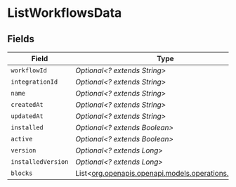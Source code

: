 # ListWorkflowsData


## Fields

| Field                                                                                    | Type                                                                                     | Required                                                                                 | Description                                                                              | Example                                                                                  |
| ---------------------------------------------------------------------------------------- | ---------------------------------------------------------------------------------------- | ---------------------------------------------------------------------------------------- | ---------------------------------------------------------------------------------------- | ---------------------------------------------------------------------------------------- |
| `workflowId`                                                                             | *Optional<? extends String>*                                                             | :heavy_minus_sign:                                                                       | N/A                                                                                      | 61af97f3a64b5900144610d8                                                                 |
| `integrationId`                                                                          | *Optional<? extends String>*                                                             | :heavy_minus_sign:                                                                       | N/A                                                                                      | 632ca935bb5c785d64d095b5                                                                 |
| `name`                                                                                   | *Optional<? extends String>*                                                             | :heavy_minus_sign:                                                                       | N/A                                                                                      | New Customer Created                                                                     |
| `createdAt`                                                                              | *Optional<? extends String>*                                                             | :heavy_minus_sign:                                                                       | N/A                                                                                      | 2021-12-07T17:20:51.889Z                                                                 |
| `updatedAt`                                                                              | *Optional<? extends String>*                                                             | :heavy_minus_sign:                                                                       | N/A                                                                                      | 2021-12-07T17:36:32.454Z                                                                 |
| `installed`                                                                              | *Optional<? extends Boolean>*                                                            | :heavy_minus_sign:                                                                       | N/A                                                                                      | true                                                                                     |
| `active`                                                                                 | *Optional<? extends Boolean>*                                                            | :heavy_minus_sign:                                                                       | N/A                                                                                      | true                                                                                     |
| `version`                                                                                | *Optional<? extends Long>*                                                               | :heavy_minus_sign:                                                                       | N/A                                                                                      | 2                                                                                        |
| `installedVersion`                                                                       | *Optional<? extends Long>*                                                               | :heavy_minus_sign:                                                                       | N/A                                                                                      | 1                                                                                        |
| `blocks`                                                                                 | List<[org.openapis.openapi.models.operations.Blocks](../../models/operations/Blocks.md)> | :heavy_minus_sign:                                                                       | N/A                                                                                      |                                                                                          |